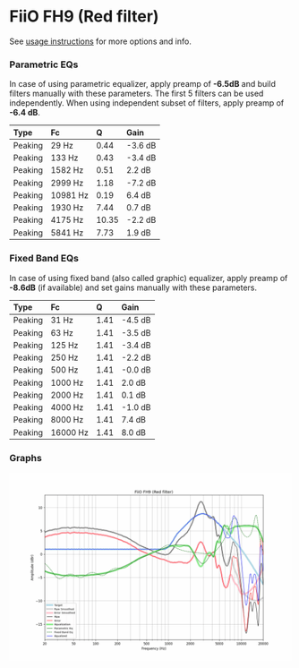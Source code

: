 # FiiO FH9 (Red filter)
See [usage instructions](https://github.com/jaakkopasanen/AutoEq#usage) for more options and info.

### Parametric EQs
In case of using parametric equalizer, apply preamp of **-6.5dB** and build filters manually
with these parameters. The first 5 filters can be used independently.
When using independent subset of filters, apply preamp of **-6.4 dB**.

| Type    | Fc       |     Q | Gain    |
|:--------|:---------|:------|:--------|
| Peaking | 29 Hz    |  0.44 | -3.6 dB |
| Peaking | 133 Hz   |  0.43 | -3.4 dB |
| Peaking | 1582 Hz  |  0.51 | 2.2 dB  |
| Peaking | 2999 Hz  |  1.18 | -7.2 dB |
| Peaking | 10981 Hz |  0.19 | 6.4 dB  |
| Peaking | 1930 Hz  |  7.44 | 0.7 dB  |
| Peaking | 4175 Hz  | 10.35 | -2.2 dB |
| Peaking | 5841 Hz  |  7.73 | 1.9 dB  |

### Fixed Band EQs
In case of using fixed band (also called graphic) equalizer, apply preamp of **-8.6dB**
(if available) and set gains manually with these parameters.

| Type    | Fc       |    Q | Gain    |
|:--------|:---------|:-----|:--------|
| Peaking | 31 Hz    | 1.41 | -4.5 dB |
| Peaking | 63 Hz    | 1.41 | -3.5 dB |
| Peaking | 125 Hz   | 1.41 | -3.4 dB |
| Peaking | 250 Hz   | 1.41 | -2.2 dB |
| Peaking | 500 Hz   | 1.41 | -0.0 dB |
| Peaking | 1000 Hz  | 1.41 | 2.0 dB  |
| Peaking | 2000 Hz  | 1.41 | 0.1 dB  |
| Peaking | 4000 Hz  | 1.41 | -1.0 dB |
| Peaking | 8000 Hz  | 1.41 | 7.4 dB  |
| Peaking | 16000 Hz | 1.41 | 8.0 dB  |

### Graphs
![](./FiiO%20FH9%20(Red%20filter).png)